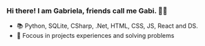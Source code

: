 ### Hi there! I am Gabriela, friends call me Gabi. 🙋‍♀️


- 📚 Python, SQLite, CSharp, .Net, HTML, CSS, JS, React and DS.
- 🎯 Focous in projects experiences and solving problems




